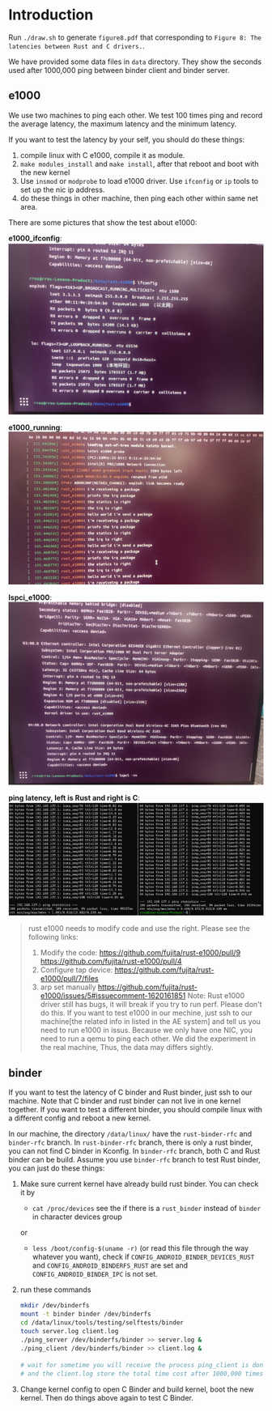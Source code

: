 # Introduction

Run `./draw.sh` to generate `figure8.pdf` that corresponding to `Figure 8: The latencies between Rust and C drivers.`.

We have provided some data files in `data` directory. They show the seconds used after 1000,000 ping between binder client and binder server.

## e1000

We use two machines to ping each other. We test 100 times ping and record the average latency, the maximum latency and the minimum latency.

If you want to test the latency by your self, you should do these things:
1. compile linux with C e1000, compile it as module.
2. `make modules_install` and `make install`, after that reboot and boot with the new kernel
3. Use `insmod` or `modprobe` to load e1000 driver. Use `ifconfig` or `ip` tools to set up the nic ip address.
4. do these things in other machine, then ping each other within same net area.

There are some pictures that show the test about e1000:

**e1000_ifconfig**:
![e1000_ifconfig](imgs/e1000_ifconfig.png "e1000_ifconfig")

**e1000_running**:
![insmod_e1000](imgs/insmod_e1000.png)

**lspci_e1000**:
![lspci_e1000](./imgs/lspci_e1000.png)

**ping latency, left is Rust and right is C**:
![ping_lat_left_rust_right_c](./imgs/ping_lat_left_rust_right_c.png)

> rust e1000 needs to modify code and use the right.
> Please see the following links: 
> 1) Modify the code: https://github.com/fujita/rust-e1000/pull/9 https://github.com/fujita/rust-e1000/pull/4
> 2) Configure tap device: https://github.com/fujita/rust-e1000/pull/7/files
> 3) arp set manually https://github.com/fujita/rust-e1000/issues/5#issuecomment-1620161851
> Note: Rust e1000 driver still has bugs, it will break if you try to run perf. Please don't do this.
> If you want to test e1000 in our mechine, just ssh to our machine[the related info in listed in the AE system] and tell us you need to run e1000 in issus. Because we only have one NIC, you need to run a qemu to ping each other. We did the experiment in the real machine, Thus, the data may differs sightly.


## binder

If you want to test the latency of C binder and Rust binder, just ssh to our machine. Note that C binder and rust binder can not live in one kernel together. If you want to test a different binder, you should compile linux with a different config and reboot a new kernel.

In our machine, the directory `/data/linux/` have the `rust-binder-rfc` and `binder-rfc` branch. In `rust-binder-rfc` branch, there is only a rust binder, you can not find C binder in Kconfig. In `binder-rfc` branch, both C and Rust binder can be build. Assume you use `binder-rfc` branch to test Rust binder, you can just do these things:
1. Make sure current kernel have already build rust binder. You can check it by 
    - `cat /proc/devices` see the if there is a `rust_binder` instead of `binder` in character devices group
    
    or

    - `less /boot/config-$(uname -r)` (or read this file through the way whatever you want), check if `CONFIG_ANDROID_BINDER_DEVICES_RUST` and `CONFIG_ANDROID_BINDERFS_RUST` are set and `CONFIG_ANDROID_BINDER_IPC` is not set.
2. run these commands

    ```bash
    mkdir /dev/binderfs
    mount -t binder binder /dev/binderfs
    cd /data/linux/tools/testing/selftests/binder
    touch server.log client.log
    ./ping_server /dev/binderfs/binder >> server.log &
    ./ping_client /dev/binderfs/binder >> client.log &

    # wait for sometime you will receive the process ping_client is done
    # and the client.log store the total time cost after 1000,000 times ping
    ```

3. Change kernel config to open C Binder and build kernel, boot the new kernel. Then do things above again to test C Binder.
